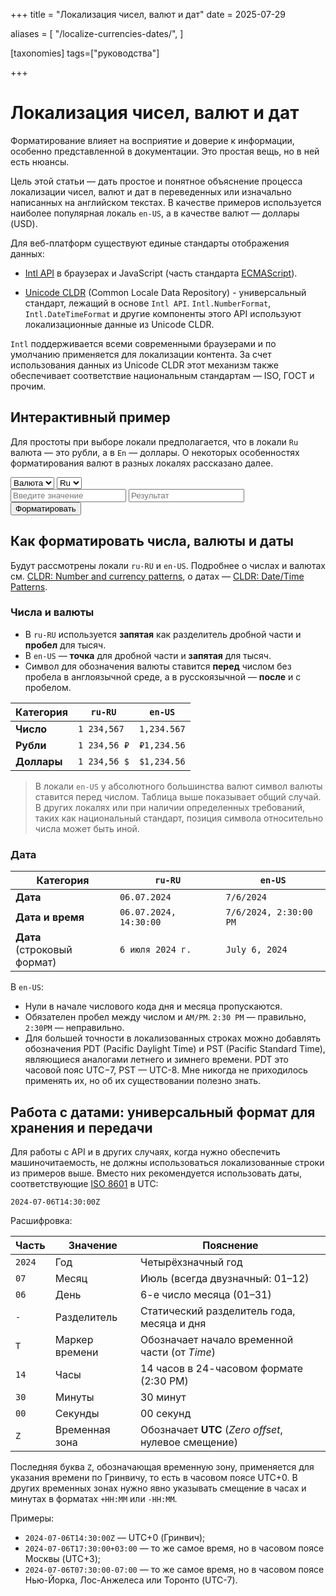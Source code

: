 +++
title = "Локализация чисел, валют и дат"
date = 2025-07-29

aliases = [
    "/localize-currencies-dates/",
]

[taxonomies]
tags=["руководства"]

+++

# Локализация чисел, валют и дат

Форматирование влияет на восприятие и доверие к информации, особенно представленной в документации. Это простая вещь, но в ней есть нюансы.

Цель этой статьи — дать простое и понятное объяснение процесса локализации чисел, валют и дат в переведенных или изначально написанных на английском текстах. В качестве примеров используется наиболее популярная локаль `en-US`, а в качестве валют — доллары (USD).

Для веб-платформ существуют единые стандарты отображения данных:

* [Intl API](https://developer.mozilla.org/en-US/docs/Web/JavaScript/Reference/Global_Objects/Intl) в браузерах и JavaScript (часть стандарта [ECMAScript](https://262.ecma-international.org/)).

* [Unicode CLDR](https://cldr.unicode.org/) (Common Locale Data Repository) - универсальный стандарт, лежащий в основе `Intl API`. `Intl.NumberFormat`, `Intl.DateTimeFormat` и другие компоненты этого API используют локализационные данные из Unicode CLDR.

`Intl` поддерживается всеми современными браузерами и по умолчанию применяется для локализации контента. За счет использования данных из Unicode CLDR этот механизм также обеспечивает соответствие национальным стандартам — ISO, ГОСТ и прочим.

## Интерактивный пример

Для простоты при выборе локали предполагается, что в локали `Ru` валюта — это рубли, а в `En` — доллары. О некоторых особенностях форматирования валют в разных локалях рассказано далее.

<div class="currency-container">
    <div class="selectors">
        <select id="typeSelector">
            <option value="number">Число</option>
            <option value="currency" selected>Валюта</option>
            <option value="date">Дата</option>
        </select>
        <select id="localeSelector">
            <option value="ru" selected>Ru</option>
            <option value="en">En</option>
        </select>
    </div>
    <div class="fields">
        <input type="text" id="inputField" placeholder="Введите значение">
        <input type="text" id="outputField" placeholder="Результат"readonly>
    </div>
    <button type="button" class="format-btn" onclick="formatValue()">Форматировать</button>
    <div id="errorMessage" class="error"></div>
</div>

## Как форматировать числа, валюты и даты

Будут рассмотрены локали `ru-RU` и `en-US`. Подробнее о числах и валютах см. [CLDR: Number and currency patterns](https://cldr.unicode.org/translation/number-currency-formats/number-and-currency-patterns), о датах — [CLDR: Date/Time Patterns](https://cldr.unicode.org/translation/date-time/date-time-patterns).

### Числа и валюты

* В `ru-RU` используется **запятая** как разделитель дробной части и **пробел** для тысяч.
* В `en-US` — **точка** для дробной части и **запятая** для тысяч.
* Символ для обозначения валюты ставится **перед** числом без пробела в англоязычной среде, а в русскоязычной — **после** и с пробелом.

| Категория | `ru-RU` | `en-US` |
|--------|--------|--------|
| **Число** | `1 234,567` | `1,234.567` |
| **Рубли** | `1 234,56 ₽` | `₽1,234.56` |
| **Доллары** | `1 234,56 $` | `$1,234.56` |

> В локали `en-US` у абсолютного большинства валют символ валюты ставится перед числом.
> Таблица выше показывает общий случай. В других локалях или при наличии определенных требований, таких как национальный стандарт, позиция символа относительно числа может быть иной.

### Дата

| Категория | `ru-RU` | `en-US` |
|--------|--------|--------|
| **Дата** | `06.07.2024` | `7/6/2024` |
| **Дата и время** | `06.07.2024, 14:30:00` | `7/6/2024, 2:30:00 PM` |
| **Дата**<br/>(строковый формат) | `6 июля 2024 г.` | `July 6, 2024` |

В `en-US`:

* Нули в начале числового кода дня и месяца пропускаются.
* Обязателен пробел между числом и `AM/PM`. `2:30 PM` — правильно, `2:30PM` — неправильно.
* Для большей точности в локализованных строках можно добавлять обозначения PDT (Pacific Daylight Time) и PST (Pacific Standard Time), являющиеся аналогами летнего и зимнего времени. PDT это часовой пояс UTC−7, PST — UTC-8. Мне никогда не приходилось применять их, но об их существовании полезно знать.

## Работа с датами: универсальный формат для хранения и передачи

Для работы с API и в других случаях, когда нужно обеспечить машиночитаемость, не должны использоваться локализованные строки из примеров выше. Вместо них рекомендуется использовать даты, соответствующие [ISO 8601](https://www.iso.org/iso-8601-date-and-time-format.html) в UTC:

```text
2024-07-06T14:30:00Z
```

Расшифровка:

| Часть | Значение | Пояснение |
|------|---------|----------|
| `2024` | Год | Четырёхзначный год |
| `07` | Месяц | Июль (всегда двузначный: 01–12) |
| `06` | День | 6-е число месяца (01–31) |
| `-` | Разделитель | Статический разделитель года, месяца и дня |
| `T` | Маркер времени | Обозначает начало временной части (от *Time*) |
| `14` | Часы | 14 часов в 24-часовом формате (2:30 PM) |
| `30` | Минуты | 30 минут |
| `00` | Секунды | 00 секунд |
| `Z` | Временная зона | Обозначает **UTC** (*Zero offset*, нулевое смещение) |

Последняя буква `Z`, обозначающая временную зону, применяется для указания времени по Гринвичу, то есть в часовом поясе UTC+0. В других временных зонах нужно явно указывать смещение в часах и минутах в форматах `+HH:MM` или `-HH:MM`.

Примеры:

* `2024-07-06T14:30:00Z` — UTC+0 (Гринвич);
* `2024-07-06T17:30:00+03:00` — то же самое время, но в часовом поясе Москвы (UTC+3);
* `2024-07-06T07:30:00-07:00` — то же самое время, но в часовом поясе Нью-Йорка, Лос-Анжелеса или Торонто (UTC-7).

<script>
    function validateInput(value, type) {
        const errorElement = document.getElementById('errorMessage');
        const inputElement = document.getElementById('inputField');
        errorElement.textContent = '';
        inputElement.classList.remove('input-error');
        if (!value.trim()) {
            return false;
        }
        if (type === 'number' || type === 'currency') {
            if (value.includes('-')) {
                errorElement.textContent = 'Отрицательные числа не допускаются';
                inputElement.classList.add('input-error');
                return false;
            }
            const numberPattern = /^[\d\s.,]+$/;
            if (!numberPattern.test(value)) {
                errorElement.textContent = 'Некорректный формат числа';
                inputElement.classList.add('input-error');
                return false;
            }
            return true;
        }
        if (type === 'date') {
            // Проверяем оба формата дат
            const ruDatePattern = /^\d{1,2}\.\d{1,2}\.\d{4}$/;
            const enDatePattern = /^\d{1,2}\/\d{1,2}\/\d{4}$/;
            if (!ruDatePattern.test(value) && !enDatePattern.test(value)) {
                errorElement.textContent = 'Неверный формат даты. Используйте dd.mm.yyyy или mm/dd/yyyy';
                inputElement.classList.add('input-error');
                return false;
            }
            return true;
        }
        return false;
    }
    function parseNumber(value) {
        return parseFloat(value.replace(/\s/g,'').replace(',', '.'));
    }
    function formatNumber(number, locale) {
        if (locale === 'ru') {
            return number.toLocaleString('ru-RU');
        } else {
            return number.toLocaleString('en-US');
        }
    }
    function formatCurrency(number, locale) {
        if (locale === 'ru') {
            return number.toLocaleString('ru-RU', {
                style: 'currency',
                currency: 'RUB'
            });
        } else {
            return number.toLocaleString('en-US', {
                style: 'currency',
                currency: 'USD'
            });
        }
    }
    function parseDate(dateString) {
        // Определяем формат и парсим дату
        if (dateString.includes('.')) {
            // Формат dd.mm.yyyy (русский)
            const parts = dateString.split('.');
            return new Date(parts[2], parts[1] - 1, parts[0]);
        } else if (dateString.includes('/')) {
            // Формат mm/dd/yyyy (английский)
            const parts = dateString.split('/');
            return new Date(parts[2], parts[0] - 1, parts[1]);
        }
        return null;
    }
    function formatDate(dateString, outputLocale) {
        const date = parseDate(dateString);
        if (!date || isNaN(date.getTime())) {
            throw new Error('Некорректная дата');
        }
        if (outputLocale === 'ru') {
            return date.toLocaleDateString('ru-RU');
        } else {
            return date.toLocaleDateString('en-US');
        }
    }
    function formatValue() {
        const inputValue = document.getElementById('inputField').value;
        const type = document.getElementById('typeSelector').value;
        const locale = document.getElementById('localeSelector').value;
        const outputField = document.getElementById('outputField');
        if (!validateInput(inputValue, type)) {
            outputField.value = '';
            return;
        }
        try {
            let formattedValue = '';
            if (type === 'number') {
                const number = parseNumber(inputValue);
                if (isNaN(number)) {
                    throw new Error('Некорректное число');
                }
                formattedValue = formatNumber(number, locale);
            } else if (type === 'currency') {
                const number = parseNumber(inputValue);
                if (isNaN(number)) {
                    throw new Error('Некорректное число');
                }
                formattedValue = formatCurrency(number, locale);
            } else if (type === 'date') {
                formattedValue = formatDate(inputValue, locale);
            }  
            outputField.value = formattedValue;
        } catch (error) {
            document.getElementById('errorMessage').textContent = error.message || 'Ошибка форматирования';
            document.getElementById('inputField').classList.add('input-error');
            outputField.value = '';
        }
    }
    document.getElementById('typeSelector').addEventListener('change', function() {
        document.getElementById('errorMessage').textContent = '';
        document.getElementById('inputField').classList.remove('input-error');
        document.getElementById('outputField').value = '';
    });
    document.getElementById('localeSelector').addEventListener('change', function() {
        document.getElementById('errorMessage').textContent = '';
        document.getElementById('inputField').classList.remove('input-error');
        document.getElementById('outputField').value = '';
    });
</script>

